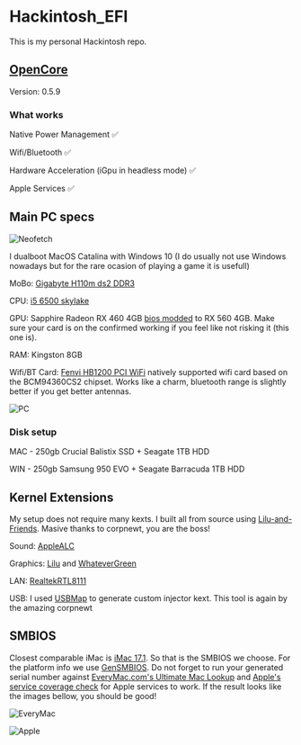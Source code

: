 # Hackintosh_EFI

This is my personal Hackintosh repo. 

## [OpenCore](https://github.com/acidanthera/OpenCorePkg/releases) 
Version: 0.5.9

### What works

Native Power Management ✅

Wifi/Bluetooth ✅

Hardware Acceleration (iGpu in headless mode) ✅

Apple Services ✅

## Main PC specs 

![Neofetch](https://i.imgur.com/NRFRISI.png)

I dualboot MacOS Catalina with Windows 10 (I do usually not use Windows nowadays but for the rare ocasion of playing a game it is usefull)

MoBo: [Gigabyte H110m ds2 DDR3](https://www.gigabyte.com/Motherboard/GA-H110M-DS2-DDR3-rev-10#ov)

CPU: [i5 6500 skylake](https://ark.intel.com/content/www/us/en/ark/products/88184/intel-core-i5-6500-processor-6m-cache-up-to-3-60-ghz.html)

GPU: Sapphire Radeon RX 460 4GB [bios modded](https://www.overclock.net/forum/67-amd/1633317-wip-rx460-rx560-conversion-pack-asus-gigabyte-msi-powercolor-sapphire-xfx.html "bios modded") to RX 560 4GB. Make sure your card is on the confirmed working if you feel like not risking it (this one is).

RAM: Kingston 8GB

Wifi/BT Card: [Fenvi HB1200 PCI WiFi](https://www.aliexpress.com/item/33034394024.html?spm=a2g0s.9042311.0.0.69f64c4dVPLsGp) natively supported wifi card based on the BCM94360CS2 chipset. Works like a charm, bluetooth range is slightly better if you get better antennas.

![PC](https://i.imgur.com/fc48zst.jpg)

### Disk setup 

MAC - 250gb Crucial Balistix SSD + Seagate 1TB HDD 

WIN - 250gb Samsung 950 EVO + Seagate Barracuda 1TB HDD

## Kernel Extensions 

My setup does not require many kexts. I built all from source using [Lilu-and-Friends](https://github.com/corpnewt/Lilu-and-Friends). Masive thanks to corpnewt, you are the boss!

Sound: [AppleALC](https://github.com/acidanthera/applealc/releases)

Graphics: [Lilu](https://github.com/acidanthera/lilu/releases) and [WhateverGreen](https://github.com/acidanthera/whatevergreen/releases)

LAN: [RealtekRTL8111](https://bitbucket.org/RehabMan/os-x-realtek-network/downloads/) 

USB: I used [USBMap](https://github.com/corpnewt/USBMap) to generate custom injector kext. This tool is again by the amazing corpnewt

## SMBIOS

Closest comparable iMac is [iMac 17.1](https://everymac.com/ultimate-mac-lookup/?search_keywords=iMac17,1). So that is the SMBIOS we choose. For the platform info we use [GenSMBIOS](https://github.com/corpnewt/GenSMBIOS). 
Do not forget to run your generated serial number against [EveryMac.com's Ultimate Mac Lookup](https://everymac.com/ultimate-mac-lookup/) and [Apple's service coverage check](https://checkcoverage.apple.com/cz/cs/) for Apple services to work. If the result looks like the images bellow, you should be good!

![EveryMac](https://i.imgur.com/1oUg6va.png)


![Apple](https://www.tonymacx86.com/media/10-apple-right.187078/full?d=1470318026)